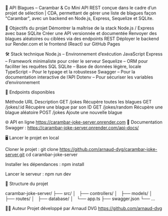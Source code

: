 🎉 API Blagues – Carambar & Co
Mini API REST conçue dans le cadre d’un projet de sélection | CDA, permettant de gérer une liste de blagues façon "Carambar", avec un backend en Node.js, Express, Sequelize et SQLite.

📌 Objectifs du projet
Démontrer la maîtrise de la stack Node.js / Express avec base SQLite
Créer une API versionnée et documentée
Renvoyer des blagues aléatoires ou ciblées via des endpoints REST
Déployer le backend sur Render.com et le frontend (React) sur GitHub Pages

🛠️ Stack technique
Node.js – Environnement d’exécution JavaScript
Express – Framework minimaliste pour créer le serveur
Sequelize – ORM pour faciliter les requêtes SQL
SQLite – Base de données légère, locale
TypeScript – Pour le typage et la robustesse
Swagger – Pour la documentation interactive de l’API
Dotenv – Pour sécuriser les variables d’environnement

📮 Endpoints disponibles

Méthode	URL	Description
GET	/jokes	Récupère toutes les blagues
GET	/jokes/:id	Récupère une blague par son ID
GET	/jokes/random	Récupère une blague aléatoire
POST	/jokes	Ajoute une nouvelle blague

🌐 API en ligne
https://carambar-joke-server.onrender.com
📘 Documentation Swagger : https://carambar-joke-server.onrender.com/api-docs/

🖥️ Lancer le projet en local

Cloner le projet :
git clone https://github.com/arnaud-dvg/carambar-joke-server.git
cd carambar-joke-server

Installer les dépendances :
npm install

Lancer le serveur :
npm run dev

📁 Structure du projet

carambar-joke-server/
├── src/
│   ├── controllers/
│   ├── models/
│   ├── routes/
│   ├── database/
│   └── app.ts
├── swagger.json
└── ...

👨‍💻 Auteur
Projet développé par Arnaud DVG
https://github.com/arnaud-dvg

